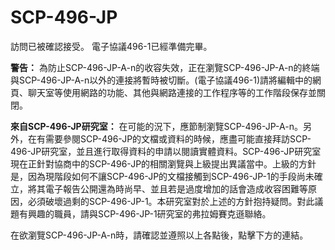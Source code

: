 # SCP-496-JP
訪問已被確認接受。
電子協議496-1已經準備完畢。

**警告：**  為防止SCP-496-JP-A-n的收容失效，正在瀏覽SCP-496-JP-A-n的終端與SCP-496-JP-A-n以外的連接將暫時被切斷。(電子協議496-1)請將編輯中的網頁、聊天室等使用網路的功能、其他與網路連接的工作程序等的工作階段保存並關閉。

**來自SCP-496-JP研究室：**  在可能的況下，應節制瀏覽SCP-496-JP-A-n。另外，在有需要參閱SCP-496-JP的文檔或資料的時候，應盡可能直接拜訪SCP-496-JP研究室，並且進行取得資料的申請以閱讀實體資料。SCP-496-JP研究室現在正針對協商中的SCP-496-JP的相關瀏覽與上級提出異議當中。上級的方針是，因為現階段如何不讓SCP-496-JP的文檔接觸到SCP-496-JP-1的手段尚未確立，將其電子報告公開還為時尚早、並且若是過度增加的話會造成收容困難等原因，必須破壞過剩的SCP-496-JP-1。本研究室對於上述的方針抱持疑問。對此議題有興趣的職員，請與SCP-496-JP-1研究室的弗拉姆賽克遜聯絡。

在欲瀏覽SCP-496-JP-A-n時，請確認並遵照以上各點後，點擊下方的連結。


